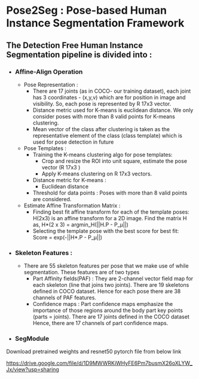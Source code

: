 # Pose2Seg : Pose-based Human Instance Segmentation Framework

## The Detection Free Human Instance Segmentation pipeline is divided into : 
 - ### Affine-Align Operation
   - Pose Representation : 
     - There are 17 joints (as in COCO- our training dataset), each joint has 3 coordinates - (x,y,v) which are for position in image and visibility. So, each pose is represented by R 17x3 vector. 
     - Distance metric used for K-means is euclidean distance. We only consider poses with more than 8 valid points for K-means clustering. 
     - Mean vector of the class after clustering is taken as the representative element of the class (class template) which is used for pose detection in future
   - Pose Templates : 
     - Training the K-means clustering algo for pose templates:
       - Crop and resize the ROI into unit square, estimate the pose vector (R 17x3 )
       - Apply K-means clustering on R 17x3 vectors.
     - Distance metric for K-means :
       - Euclidean distance
     - Threshold for data points : Poses with more than 8 valid points are considered.
   - Estimate Affine Transformation Matrix : 
     - Finding  best fit affine transform for each of the template poses: H(2x3) is an affine transform for a 2D image. Find the matrix H as, H*(2 x 3) = argmin_H(||H.P - P_μ||)
     - Selecting the template pose with the best score for best fit: Score = exp(-||H*.P - P_μ||)
 - ### Skeleton Features : 
   - There are 55 skeleton features per pose that we make use of while segmentation. These features are of two types
     - Part Affinity fields(PAF) :  They are 2-channel vector field map for each skeleton (line that joins two joints). There are 19 skeletons defined in COCO dataset. Hence for each pose there are 38 channels of PAF features.
     - Confidence maps : Part confidence maps emphasize the importance of those regions around the body part key points (parts = joints). There are 17 joints defined in the COCO dataset Hence, there are 17 channels of part confidence maps.
 - ### SegModule 

Download pretrained weights and resnet50 pytorch file from below link

https://drive.google.com/file/d/1D9MWWRKiWHyFE6Pm7busmX26oXLYW_Jx/view?usp=sharing
